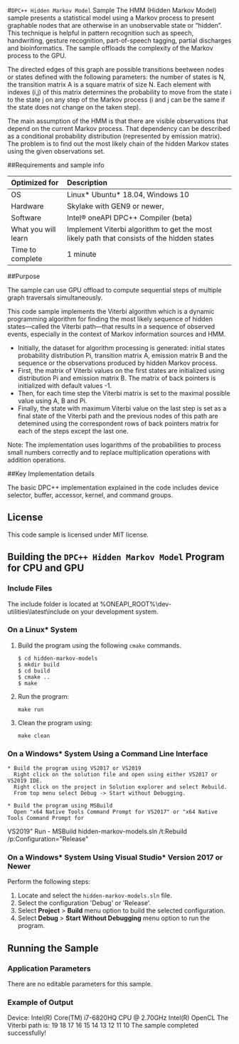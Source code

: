 #`DPC++ Hidden Markov Model` Sample
The HMM (Hidden Markov Model) sample presents a statistical model using a Markov process to present graphable nodes that are otherwise in an unobservable state or “hidden”.  This technique is helpful in pattern recognition such as speech, handwriting, gesture recognition, part-of-speech tagging, partial discharges and bioinformatics. The sample offloads the complexity of the Markov process to the GPU.

The directed edges of this graph are possible transitions beetween nodes or states defined with the following parameters: the number of states is N, the transition matrix A is a square matrix of size N. Each element with indexes (i,j) of this matrix determines the probability to move from the state i to the state j on any step of the Markov process (i and j can be the same if the state does not change on the taken step).

The main assumption of the HMM is that there are visible observations that depend on the current Markov process. That dependency can be described as a conditional probability distribution (represented by emission matrix). The problem is to find out the most likely chain of the hidden Markov states using the given observations set.

##Requirements and sample info

| Optimized for                     | Description
|:---                               |:---
| OS                                | Linux* Ubuntu* 18.04, Windows 10
| Hardware                          | Skylake with GEN9 or newer,
| Software                          | Intel&reg; oneAPI DPC++ Compiler (beta)
| What you will learn               | Implement Viterbi algorithm to get the most likely path that consists of the hidden states
| Time to complete                  | 1 minute

##Purpose

The sample can use GPU offload to compute sequential steps of multiple graph traversals simultaneously.

This code sample implements the Viterbi algorithm which is a dynamic programming algorithm for finding the most likely sequence of hidden states—called the Viterbi path—that results in a sequence of observed events, especially in the context of Markov information sources and HMM.

- Initially, the dataset for algorithm processing is generated: initial states probability distribution Pi, transition matrix A, emission matrix B and the sequence or the observations produced by hidden Markov process.
- First, the matrix of Viterbi values on the first states are initialized using distribution Pi and emission matrix B. The matrix of back pointers is initialized with default values -1.
- Then, for each time step the Viterbi matrix is set to the maximal possible value using A, B and Pi.
- Finally, the state with maximum Viterbi value on the last step is set as a final state of the Viterbi path and the previous nodes of this path are detemined using the correspondent rows of back pointers matrix for each of the steps except the last one.

Note: The implementation uses logarithms of the probabilities to process small numbers correctly and to replace multiplication operations with addition operations.

##Key Implementation details

The basic DPC++ implementation explained in the code includes device selector, buffer, accessor, kernel, and command groups.

## License
This code sample is licensed under MIT license.

## Building the `DPC++ Hidden Markov Model` Program for CPU and GPU

### Include Files
The include folder is located at %ONEAPI_ROOT%\dev-utilities\latest\include on your development system.

### On a Linux* System
1. Build the program using the following `cmake` commands.
    ```
    $ cd hidden-markov-models
    $ mkdir build
    $ cd build
    $ cmake ..
    $ make
    ```

2. Run the program:
    ```
    make run
    ```

3. Clean the program using:
    ```
    make clean
    ```

### On a Windows* System Using a Command Line Interface
    * Build the program using VS2017 or VS2019
      Right click on the solution file and open using either VS2017 or VS2019 IDE.
      Right click on the project in Solution explorer and select Rebuild.
      From top menu select Debug -> Start without Debugging.

    * Build the program using MSBuild
      Open "x64 Native Tools Command Prompt for VS2017" or "x64 Native Tools Command Prompt for
 VS2019"
      Run - MSBuild hidden-markov-models.sln /t:Rebuild /p:Configuration="Release"

### On a Windows* System Using Visual Studio* Version 2017 or Newer
Perform the following steps:
1. Locate and select the `hidden-markov-models.sln` file.
2. Select the configuration 'Debug' or 'Release'.
3. Select **Project** > **Build** menu option to build the selected configuration.
4. Select **Debug** > **Start Without Debugging** menu option to run the program.

## Running the Sample
### Application Parameters
There are no editable parameters for this sample.

### Example of Output
Device: Intel(R) Core(TM) i7-6820HQ CPU @ 2.70GHz Intel(R) OpenCL
The Viterbi path is:
19 18 17 16 15 14 13 12 11 10
The sample completed successfully!